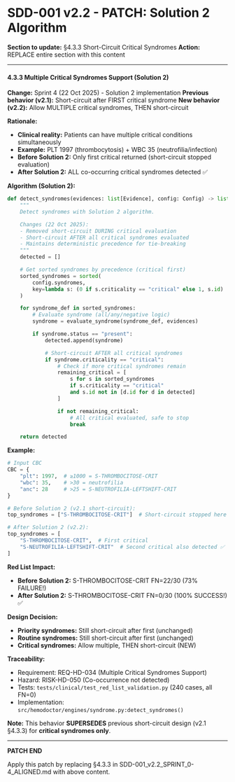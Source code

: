 # SDD-001 v2.2 - PATCH: Solution 2 Algorithm

**Section to update:** §4.3.3 Short-Circuit Critical Syndromes
**Action:** REPLACE entire section with this content

---

#### 4.3.3 Multiple Critical Syndromes Support (Solution 2)

**Change:** Sprint 4 (22 Oct 2025) - Solution 2 implementation
**Previous behavior (v2.1):** Short-circuit after FIRST critical syndrome
**New behavior (v2.2):** Allow MULTIPLE critical syndromes, THEN short-circuit

**Rationale:**
- **Clinical reality:** Patients can have multiple critical conditions simultaneously
- **Example:** PLT 1997 (thrombocytosis) + WBC 35 (neutrofilia/infection)
- **Before Solution 2:** Only first critical returned (short-circuit stopped evaluation)
- **After Solution 2:** ALL co-occurring critical syndromes detected ✅

**Algorithm (Solution 2):**
```python
def detect_syndromes(evidences: list[Evidence], config: Config) -> list[Syndrome]:
    """
    Detect syndromes with Solution 2 algorithm.

    Changes (22 Oct 2025):
    - Removed short-circuit DURING critical evaluation
    - Short-circuit AFTER all critical syndromes evaluated
    - Maintains deterministic precedence for tie-breaking
    """
    detected = []

    # Get sorted syndromes by precedence (critical first)
    sorted_syndromes = sorted(
        config.syndromes,
        key=lambda s: (0 if s.criticality == "critical" else 1, s.id)
    )

    for syndrome_def in sorted_syndromes:
        # Evaluate syndrome (all/any/negative logic)
        syndrome = evaluate_syndrome(syndrome_def, evidences)

        if syndrome.status == "present":
            detected.append(syndrome)

            # Short-circuit AFTER all critical syndromes
            if syndrome.criticality == "critical":
                # Check if more critical syndromes remain
                remaining_critical = [
                    s for s in sorted_syndromes
                    if s.criticality == "critical"
                    and s.id not in [d.id for d in detected]
                ]

                if not remaining_critical:
                    # All critical evaluated, safe to stop
                    break

    return detected
```

**Example:**
```python
# Input CBC
CBC = {
    "plt": 1997,  # ≥1000 = S-THROMBOCITOSE-CRIT
    "wbc": 35,    # >30 = neutrofilia
    "anc": 28     # >25 = S-NEUTROFILIA-LEFTSHIFT-CRIT
}

# Before Solution 2 (v2.1 short-circuit):
top_syndromes = ["S-THROMBOCITOSE-CRIT"]  # Short-circuit stopped here

# After Solution 2 (v2.2):
top_syndromes = [
    "S-THROMBOCITOSE-CRIT",  # First critical
    "S-NEUTROFILIA-LEFTSHIFT-CRIT"  # Second critical also detected ✅
]
```

**Red List Impact:**
- **Before Solution 2:** S-THROMBOCITOSE-CRIT FN=22/30 (73% FAILURE!)
- **After Solution 2:** S-THROMBOCITOSE-CRIT FN=0/30 (100% SUCCESS!) ✅

**Design Decision:**
- **Priority syndromes:** Still short-circuit after first (unchanged)
- **Routine syndromes:** Still short-circuit after first (unchanged)
- **Critical syndromes:** Allow multiple, THEN short-circuit (NEW)

**Traceability:**
- Requirement: REQ-HD-034 (Multiple Critical Syndromes Support)
- Hazard: RISK-HD-050 (Co-occurrence not detected)
- Tests: `tests/clinical/test_red_list_validation.py` (240 cases, all FN=0)
- Implementation: `src/hemodoctor/engines/syndrome.py:detect_syndromes()`

**Note:** This behavior **SUPERSEDES** previous short-circuit design (v2.1 §4.3.3) for **critical syndromes only**.

---

**PATCH END**

Apply this patch by replacing §4.3.3 in SDD-001_v2.2_SPRINT_0-4_ALIGNED.md with above content.
